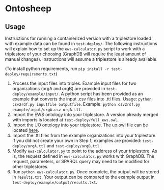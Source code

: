 # Ontosheep

## Usage

Instructions for running a containerized version with a triplestore loaded with example data can be found in `test-deploy/`.  The following instructions will explain how to set up the `ews-calculator.py` script to work with a triplestore of your choosing (GraphDB will require the least amount of manual changes).  Instructions will assume a triplestore is already available.

(To install python requirements, run `pip install -r test-deploy/requirements.txt`)

1. Process the input files into triples.  Example input files for two organizations (orgA and orgB) are provided in `test-deploy/example/input/`.  A python script has been provided as an example that converts the input .csv files into .ttl files.  Usage: `python csv2rdf.py inputfile outputfile`.  Example: `python csv2rdf.py example/input/orgA.csv orgA.ttl`.
2. Import the EWS ontology into your triplestore.  A version already merged with imports is located at `test-deploy/full_ews.owl`.  
3. Import the UO ontology into your triplestore. The uo.owl file can be located [here](https://raw.githubusercontent.com/bio-ontology-research-group/unit-ontology/master/uo.owl).
4. Import the .ttl files from the example organizations into your triplestore.  If you did not create your own in Step 1, examples are provided: `test-deploy/orgA.ttl` and `test-deploy/orgB.ttl`.
5. Modify `ews-calculator.py` to point to the address of your triplestore.  As is, the request defined in `ews-calculator.py` works with GraphDB.  The request, parameters, or SPARQL query may need to be modified for other triplestores.
6. Run `python ews-calculator.py`. Once complete, the output will be stored in `results.txt`.  Your output can be compared to the example output in `test-deploy/example/output/results.txt`.
